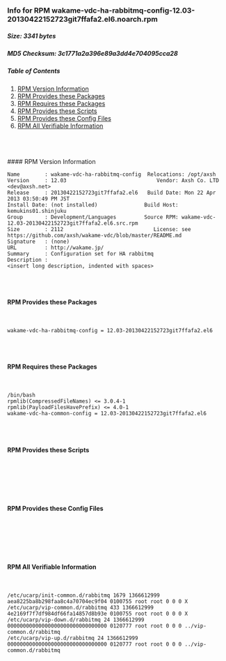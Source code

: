 ### Info for RPM wakame-vdc-ha-rabbitmq-config-12.03-20130422152723git7ffafa2.el6.noarch.rpm  
##### Size: 3341 bytes  
##### MD5 Checksum: 3c1771a2a396e89a3dd4e704095cca28  
##### Table of Contents  
1. [RPM Version Information](#version)  
2. [RPM Provides these Packages ](#provides)  
3. [RPM Requires these Packages](#requires)  
4. [RPM Provides these Scripts](#scripts)  
5. [RPM Provides these Config Files](#config)  
6. [RPM All Verifiable Information](#verifiable)  
&nbsp;  
&nbsp;  
&nbsp;  
<a name="version" />
#### RPM Version Information  
&nbsp;  

```  
Name        : wakame-vdc-ha-rabbitmq-config  Relocations: /opt/axsh 
Version     : 12.03                             Vendor: Axsh Co. LTD <dev@axsh.net>
Release     : 20130422152723git7ffafa2.el6   Build Date: Mon 22 Apr 2013 03:50:49 PM JST
Install Date: (not installed)               Build Host: kemukins01.shinjuku
Group       : Development/Languages         Source RPM: wakame-vdc-12.03-20130422152723git7ffafa2.el6.src.rpm
Size        : 2112                             License: see https://github.com/axsh/wakame-vdc/blob/master/README.md
Signature   : (none)
URL         : http://wakame.jp/
Summary     : Configuration set for HA rabbitmq
Description :
<insert long description, indented with spaces>
```  

&nbsp;  
&nbsp;  
<a name="provides" />
#### RPM Provides these Packages  
&nbsp;  

```  
wakame-vdc-ha-rabbitmq-config = 12.03-20130422152723git7ffafa2.el6
```  

&nbsp;  
&nbsp;  
<a name="requires" />
#### RPM Requires these Packages  
&nbsp;  

```  
/bin/bash  
rpmlib(CompressedFileNames) <= 3.0.4-1
rpmlib(PayloadFilesHavePrefix) <= 4.0-1
wakame-vdc-ha-common-config = 12.03-20130422152723git7ffafa2.el6
```  

&nbsp;  
&nbsp;  
<a name="scripts" />
#### RPM Provides these Scripts  
&nbsp;  

```  
```  

&nbsp;  
&nbsp;  
<a name="config" />
#### RPM Provides these Config Files  
&nbsp;  

```  
```  

&nbsp;  
&nbsp;  
<a name="verifiable" />
#### RPM All Verifiable Information  
&nbsp;  

```  
/etc/ucarp/init-common.d/rabbitmq 1679 1366612999 aea8225ba8b298faa8c4a70704ec9f04 0100755 root root 0 0 0 X
/etc/ucarp/vip-common.d/rabbitmq 433 1366612999 4e2169f7f7df984df66fa14857d8b93e 0100755 root root 0 0 0 X
/etc/ucarp/vip-down.d/rabbitmq 24 1366612999 00000000000000000000000000000000 0120777 root root 0 0 0 ../vip-common.d/rabbitmq
/etc/ucarp/vip-up.d/rabbitmq 24 1366612999 00000000000000000000000000000000 0120777 root root 0 0 0 ../vip-common.d/rabbitmq
```  

&nbsp;  
